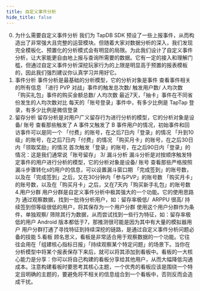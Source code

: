 ```yaml
---
title: 自定义事件分析
hide_title: false
---
```


0. 为什么需要自定义事件分析
我们为 TapDB SDK 预设了一些上报事件，从而构造出了非常强大且完整的运营模块。但随着大家对数据分析的深入，我们发现完全模板化、预置化的分析模式会有明显的局限。为此我们设计了自定义事件分析，让大家能更自由地上报与查询所需要的数据。它有一定的接入和理解门槛，但通过自定义事件分析深挖玩家行为的上限是明显高于预置的报表模板的，因此我们强烈建议你认真学习并用好它。
1. 事件分析
事件分析是最基础的分析模型，它的分析对象是事件
查看事件相关的所有信息
「进行 PVP 对战」事件的触发总次数/ 触发用户数/ 人均次数
「购买礼包」事件的购买金额总数/ 人均次数
最近7天，「抽卡」事件在不同省份发生的人均次数对比
每天的「账号登录」事件中，有多少比例是 TapTap 登录，有多少比例是微信登录
2. 留存分析
留存分析是对用户广义留存行为进行分析的模型，它的分析对象是设备/ 账号
查看那些触发了 A 事件又触发了 B 事件用户的情况，初始事件和回访事件可以是同一个
「付费」的账号，在之后7日内「登录」的情况
「升到10级」的账号，在之后7日内「付费」的情况
「购买月卡」的账号，在之后30日内「领取奖励」的情况
首次触发「登录」的账号，在之后90日内「登录」的情况：这是我们通常说「账号留存」
3/ 漏斗分析
漏斗分析是对按顺序触发特定事件的用户进行分析的模型，它的分析对象是设备/ 账号
查看那些严格按照漏斗步骤转化s的用户的信息，可以设置漏斗窗口期
「完成签到」的账号数，以及在「完成签到」之后，又在30分钟内「参与PVP」的账号数
「购买月卡」的账号数，以及在「购买月卡」之后，又在7天内「购买新手礼包」的账号数
4.用户分群
用户分群是自定义事件分析中极其强大的一个功能。它的使用思路为
通过观察数据，找到一批待分析用户，如：留存率极低/  ARPPU 很高/ 持续签到但等级很低的用户，将其保存为一个用户分群
使用这个用户分群作为条件，单独观察/ 筛除其行为数据，从而尝试找到一些行为特征，如：留存率极低的用户 Android 版本都低于7，那推测很可能是因为其中有大量的模拟器用户
用户分群打通了寻找特征到持续深挖的链路，是通过自定义事件分析问题必备的技能
5.看板
顾名思义，看板是非常适合用于观察数据的一个功能。它往往会用在「组建核心指标日报」「持续观察某个特定问题」的场景下。当你在分析模型中将某个报表保存下来后，就可以将其添加到看板中。看板的一大核心能力是分享：你可以将自己构建的看板分享给其他用户，从而大幅降低沟通成本。注意构建看板时要思考其核心主题，一个优秀的看板应该是围绕一个特定且明确的主题的，要避免将不相关的信息组合到一个看板中，否则反而会造成干扰。
